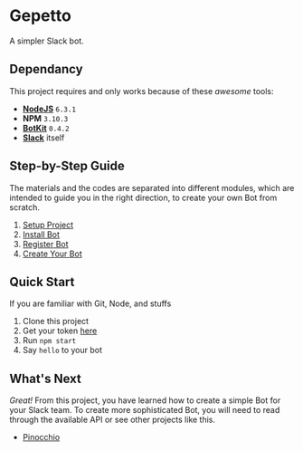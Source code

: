 # Gepetto

A simpler Slack bot.

## Dependancy

This project requires and only works because of these *awesome* tools:

- [__NodeJS__](https://nodejs.org/download/release/v6.3.0/) `6.3.1`
- __NPM__ `3.10.3`
- [__BotKit__](https://github.com/howdyai/botkit) `0.4.2`
- [__Slack__](https://api.slack.com/) itself

## Step-by-Step Guide

The materials and the codes are separated into different modules, which are intended to guide you in the right direction, to create your own Bot from scratch.

1. [Setup Project](https://github.com/dannych/gepetto/tree/1-npm)
2. [Install Bot](https://github.com/dannych/gepetto/tree/2-node)
3. [Register Bot](https://github.com/dannych/gepetto/tree/3-token)
4. [Create Your Bot](https://github.com/dannych/gepetto/tree/4-respond)

## Quick Start

If you are familiar with Git, Node, and stuffs

1. Clone this project
2. Get your token [here](https://github.com/dannych/gepetto/tree/3-token)
3. Run `npm start` 
4. Say `hello` to your bot

## What's Next

*Great!* From this project, you have learned how to create a simple Bot for your Slack team. To create more sophisticated Bot, you will need to read through the available API or see other projects like this.

- [Pinocchio](https://github.com/dannych/pinocchio)
